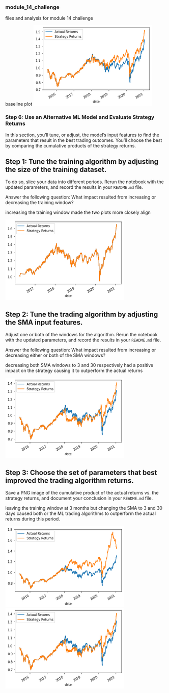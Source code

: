 ### module_14_challenge
files and analysis for module 14 challenge

baseline plot
![Image](/actual_vs_strategy_basline.png)


### Step 6: Use an Alternative ML Model and Evaluate Strategy Returns
In this section, you’ll tune, or adjust, the model’s input features to find the parameters that result in the best trading outcomes. You’ll choose the best by comparing the cumulative products of the strategy returns.



## Step 1: Tune the training algorithm by adjusting the size of the training dataset. 
To do so, slice your data into different periods. Rerun the notebook with the updated parameters, and record the results in your `README.md` file. 

Answer the following question: What impact resulted from increasing or decreasing the training window?

increasing the training window made the two plots more closely align

![Image](/actual_vs_strategy_12mo_shift.png)

## Step 2: Tune the trading algorithm by adjusting the SMA input features. 
Adjust one or both of the windows for the algorithm. Rerun the notebook with the updated parameters, and record the results in your `README.md` file. 

Answer the following question: What impact resulted from increasing or decreasing either or both of the SMA windows?

decreasing both SMA windows to 3 and 30 respectively had a positive impact on the strategy causing it to outperform the actual returns

![Image](/actual_vs_strategy_3and30sma.png)

## Step 3: Choose the set of parameters that best improved the trading algorithm returns. 
Save a PNG image of the cumulative product of the actual returns vs. the strategy returns, and document your conclusion in your `README.md` file.

leaving the training window at 3 months but changing the SMA to 3 and 30 days caused both or the ML trading algorithms to outperform the actual returns during this period.

![Image](/logisticreg_3and30sma.png)
![Image](/actual_vs_strategy_3and30sma.png)